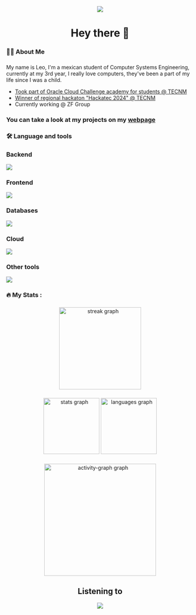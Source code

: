 <div align='center'>
  <img src='https://media3.giphy.com/media/v1.Y2lkPTc5MGI3NjExMzJqcDN5Zm1lYWYza3BucDZvNnFhcjZrdG82NzR5b3EwNG9xcWR6ZyZlcD12MV9pbnRlcm5hbF9naWZfYnlfaWQmY3Q9Zw/Eo1ZLxj1Qggmvle4oG/giphy.webp'/>
</div>

###

<h1 align="center">Hey there 👋</h1>

###

<h3 align="left">👩‍💻  About Me</h3>

###

<p>
My name is Leo, I'm a mexican student of Computer Systems Engineering, currently at my 3rd year, I really love computers, they've been a part of my life since I was a child. <br>

- [Took part of Oracle Cloud Challenge academy for students @ TECNM](https://1drv.ms/b/s!Ag7NmhN54xUEkKUC_KXw7z43iTPusQ?e=UEhVP7)
- [Winner of regional hackaton "Hackatec 2024" @ TECNM](https://www.facebook.com/TecNMSaltilloSistemas/posts/825668063046098)
- Currently working @ ZF Group

### You can take a look at my projects on my [webpage](https://nexwan-github-io.vercel.app/)
</p>

###

<h3 align="left">🛠 Language and tools</h3>

###

<h3 align="left"> Backend </h3>
<img src='https://go-skill-icons.vercel.app/api/icons?i=cs,cpp,java,rust,zig,dotnet,kotlin,elysia,nextjs,spring'/>

<h3 align="left"> Frontend </h3>
<img src='https://go-skill-icons.vercel.app/api/icons?i=css,html,react,angular,tailwindcss'/>

<h3 align="left"> Databases </h3>
<img src='https://go-skill-icons.vercel.app/api/icons?i=postgresql,sqlserver,mysql,oracle'/>

<h3 align="left"> Cloud </h3>
<img src='https://go-skill-icons.vercel.app/api/icons?i=gcp,oracle'/>

<h3 align="left"> Other tools </h3>
<img src='https://go-skill-icons.vercel.app/api/icons?i=git,bash,arch,linux,github,vercel'/>



###

<h3 align="left">🔥   My Stats :</h3>

###

<div align="center">
  <img src="https://streak-stats.demolab.com?user=NexWan&locale=en&mode=daily&theme=dark&hide_border=false&border_radius=5&order=3" height="220" alt="streak graph"  />
</div>

###

<div align="center">
  <img src="https://github-readme-stats.vercel.app/api?username=NexWan&hide_title=false&hide_rank=false&show_icons=true&include_all_commits=true&disable_animations=false&theme=dracula&locale=en&hide_border=false&order=1" height="150" alt="stats graph"  />
  <img src="https://github-readme-stats.vercel.app/api/top-langs?username=NexWan&locale=en&hide_title=false&layout=compact&card_width=320&langs_count=6&theme=dracula&hide_border=false&order=2" height="150" alt="languages graph"  />
</div>

###

<div align="center">
  <img src="https://github-readme-activity-graph.vercel.app/graph?username=NexWan&radius=16&theme=react&area=true&order=5" height="300" alt="activity-graph graph"  />
</div>

###

<h2 align="center">Listening to</h2>

<div align="center"><img src="https://spoti-playing.vercel.app/api/svg?userId=31yzahwadeqrj7t3znaogbz63vjm&compact=true" /></div>

###

